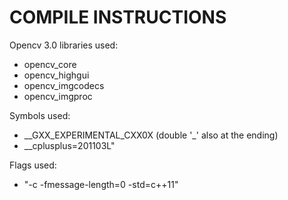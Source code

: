 COMPILE INSTRUCTIONS
===================

Opencv 3.0 libraries used:
- opencv_core
- opencv_highgui
- opencv_imgcodecs
- opencv_imgproc
    
Symbols used:
- __GXX_EXPERIMENTAL_CXX0X (double '_' also at the ending)
- __cplusplus=201103L"
    
Flags used:
- "-c -fmessage-length=0 -std=c++11"
